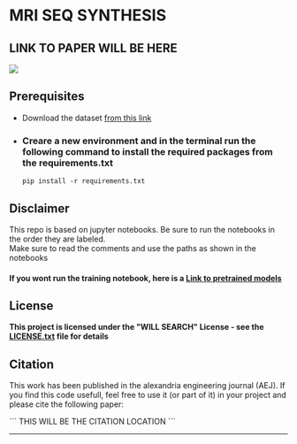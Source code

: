# MRI SEQ SYNTHESIS

## LINK TO PAPER WILL BE HERE

<img src="https://github.com/A-shazli/MRI_SEQ_SYNTH/assets/61319952/fb9466d8-62a5-4c48-a48e-846a445dadcf">

## Prerequisites
<ul>
  <li>Download the dataset <a href='https://www.med.upenn.edu/cbica/brats2021/#Data2'>from this link</a></li>
  <li>
    <h3>Creare a new environment and in the terminal run the following command to install the required packages from the requirements.txt</h3>

  ``` 
  pip install -r requirements.txt
  ```
  </li>
  
</ul>

## Disclaimer
<p>This repo is based on jupyter notebooks. Be sure to run the notebooks in the order they are labeled. <br>Make sure to read the comments and use the paths as shown in the notebooks</p>
<h4>If you wont run the training notebook, here is a <a href="https://drive.google.com/drive/u/0/folders/1x3xXbj5YS-8fWlt_ntTq0PHgIwDH_dbx">Link to pretrained models<a/><h4/>

## License
This project is licensed under the "WILL SEARCH" License - see the <a href=''>LICENSE.txt</a> file for details

## Citation
<p>This work has been published in the alexandria engineering journal (AEJ). If you find this code usefull, feel free to use it (or part of it) in your project and please cite the following paper:</p>
```
THIS WILL BE THE CITATION LOCATION
```

<hr/>

